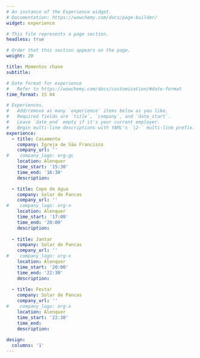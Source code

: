 ```yaml
---
# An instance of the Experience widget.
# Documentation: https://wowchemy.com/docs/page-builder/
widget: experience

# This file represents a page section.
headless: true

# Order that this section appears on the page.
weight: 20

title: Momentos chave
subtitle:

# Date format for experience
#   Refer to https://wowchemy.com/docs/customization/#date-format
time_format: 15 04

# Experiences.
#   Add/remove as many `experience` items below as you like.
#   Required fields are `title`, `company`, and `date_start`.
#   Leave `date_end` empty if it's your current employer.
#   Begin multi-line descriptions with YAML's `|2-` multi-line prefix.
experience:
  - title: Casamento
    company: Igreja de São Francisco
    company_url: ''
#    company_logo: org-gc
    location: Alenquer
    time_start: '15:30'
    time_end: '16:30'
    description: 

  - title: Copo de água
    company: Solar de Pancas
    company_url: ''
#    company_logo: org-x
    location: Alenquer
    time_start: '17:00'
    time_end: '20:00'
    description: 
    
  - title: Jantar
    company: Solar de Pancas
    company_url: ''
#    company_logo: org-x
    location: Alenquer
    time_start: '20:00'
    time_end: '22:30'
    description: 
    
  - title: Festa!
    company: Solar de Pancas
    company_url: ''
#    company_logo: org-x
    location: Alenquer
    time_start: '22:30'
    time_end: 
    description:  
    
design:
  columns: '1'
---
```

